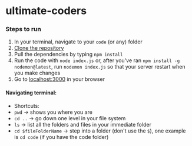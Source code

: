 # ultimate-coders

### Steps to run

1. In your terminal, navigate to your `code` (or any) folder
3. [Clone the repository](https://docs.github.com/en/repositories/creating-and-managing-repositories/cloning-a-repository)
4. Pull the dependencies by typing `npm install`
5. Run the code with `node index.js` or, after you've ran `npm install -g nodemon@latest`, run `nodemon index.js` so that your server restart when you make changes
6. Go to [localhost:3000](localhost:3000) in your browser 

#### Navigating terminal:
 * Shortcuts: 
 * `pwd` -> shows you where you are 
 * `cd ..` -> go down one level in your file system
 * `ls` -> list all the folders and files in your immediate folder
 * `cd $fileFolderName` -> step into a folder (don't use the `$`), one example is `cd code` (if you have the code folder)
